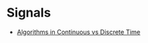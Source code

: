 # Signals

- [Algorithms in Continuous vs Discrete Time](./Algorithms_in_Continuous_vs_Discrete_Time.md)
